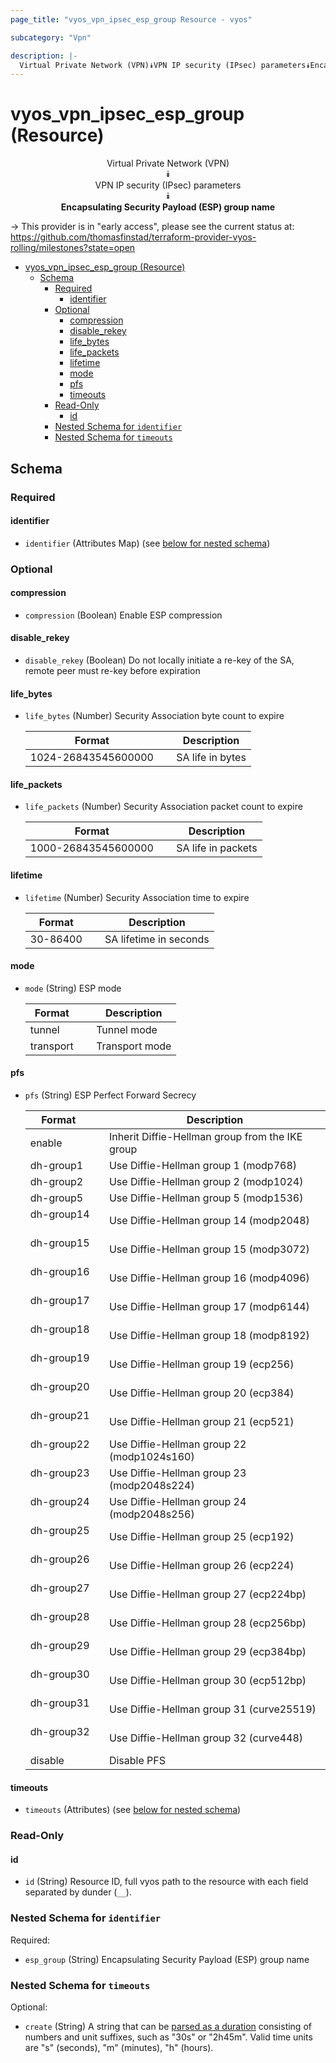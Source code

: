 ```yaml
---
page_title: "vyos_vpn_ipsec_esp_group Resource - vyos"

subcategory: "Vpn"

description: |-
  Virtual Private Network (VPN)⯯VPN IP security (IPsec) parameters⯯Encapsulating Security Payload (ESP) group name
---
```


# vyos_vpn_ipsec_esp_group (Resource)
<center>

Virtual Private Network (VPN)  
⯯  
VPN IP security (IPsec) parameters  
⯯  
**Encapsulating Security Payload (ESP) group name**


</center>

-> This provider is in "early access", please see the current status at: https://github.com/thomasfinstad/terraform-provider-vyos-rolling/milestones?state=open

<!--TOC-->

- [vyos_vpn_ipsec_esp_group (Resource)](#vyos_vpn_ipsec_esp_group-resource)
  - [Schema](#schema)
    - [Required](#required)
      - [identifier](#identifier)
    - [Optional](#optional)
      - [compression](#compression)
      - [disable_rekey](#disable_rekey)
      - [life_bytes](#life_bytes)
      - [life_packets](#life_packets)
      - [lifetime](#lifetime)
      - [mode](#mode)
      - [pfs](#pfs)
      - [timeouts](#timeouts)
    - [Read-Only](#read-only)
      - [id](#id)
    - [Nested Schema for `identifier`](#nested-schema-for-identifier)
    - [Nested Schema for `timeouts`](#nested-schema-for-timeouts)

<!--TOC-->

<!-- schema generated by tfplugindocs -->
## Schema

### Required

#### identifier
- `identifier` (Attributes Map) (see [below for nested schema](#nestedatt--identifier))

### Optional

#### compression
- `compression` (Boolean) Enable ESP compression
#### disable_rekey
- `disable_rekey` (Boolean) Do not locally initiate a re-key of the SA, remote peer must re-key before expiration
#### life_bytes
- `life_bytes` (Number) Security Association byte count to expire

    |  Format               &emsp;|  Description       |
    |-----------------------|--------------------|
    |  1024-26843545600000  &emsp;|  SA life in bytes  |
#### life_packets
- `life_packets` (Number) Security Association packet count to expire

    |  Format               &emsp;|  Description         |
    |-----------------------|----------------------|
    |  1000-26843545600000  &emsp;|  SA life in packets  |
#### lifetime
- `lifetime` (Number) Security Association time to expire

    |  Format    &emsp;|  Description             |
    |------------|--------------------------|
    |  30-86400  &emsp;|  SA lifetime in seconds  |
#### mode
- `mode` (String) ESP mode

    |  Format     &emsp;|  Description     |
    |-------------|------------------|
    |  tunnel     &emsp;|  Tunnel mode     |
    |  transport  &emsp;|  Transport mode  |
#### pfs
- `pfs` (String) ESP Perfect Forward Secrecy

    |  Format      &emsp;|  Description                                      |
    |--------------|---------------------------------------------------|
    |  enable      &emsp;|  Inherit Diffie-Hellman group from the IKE group  |
    |  dh-group1   &emsp;|  Use Diffie-Hellman group 1 (modp768)             |
    |  dh-group2   &emsp;|  Use Diffie-Hellman group 2 (modp1024)            |
    |  dh-group5   &emsp;|  Use Diffie-Hellman group 5 (modp1536)            |
    |  dh-group14  &emsp;|  Use Diffie-Hellman group 14 (modp2048)           |
    |  dh-group15  &emsp;|  Use Diffie-Hellman group 15 (modp3072)           |
    |  dh-group16  &emsp;|  Use Diffie-Hellman group 16 (modp4096)           |
    |  dh-group17  &emsp;|  Use Diffie-Hellman group 17 (modp6144)           |
    |  dh-group18  &emsp;|  Use Diffie-Hellman group 18 (modp8192)           |
    |  dh-group19  &emsp;|  Use Diffie-Hellman group 19 (ecp256)             |
    |  dh-group20  &emsp;|  Use Diffie-Hellman group 20 (ecp384)             |
    |  dh-group21  &emsp;|  Use Diffie-Hellman group 21 (ecp521)             |
    |  dh-group22  &emsp;|  Use Diffie-Hellman group 22 (modp1024s160)       |
    |  dh-group23  &emsp;|  Use Diffie-Hellman group 23 (modp2048s224)       |
    |  dh-group24  &emsp;|  Use Diffie-Hellman group 24 (modp2048s256)       |
    |  dh-group25  &emsp;|  Use Diffie-Hellman group 25 (ecp192)             |
    |  dh-group26  &emsp;|  Use Diffie-Hellman group 26 (ecp224)             |
    |  dh-group27  &emsp;|  Use Diffie-Hellman group 27 (ecp224bp)           |
    |  dh-group28  &emsp;|  Use Diffie-Hellman group 28 (ecp256bp)           |
    |  dh-group29  &emsp;|  Use Diffie-Hellman group 29 (ecp384bp)           |
    |  dh-group30  &emsp;|  Use Diffie-Hellman group 30 (ecp512bp)           |
    |  dh-group31  &emsp;|  Use Diffie-Hellman group 31 (curve25519)         |
    |  dh-group32  &emsp;|  Use Diffie-Hellman group 32 (curve448)           |
    |  disable     &emsp;|  Disable PFS                                      |
#### timeouts
- `timeouts` (Attributes) (see [below for nested schema](#nestedatt--timeouts))

### Read-Only

#### id
- `id` (String) Resource ID, full vyos path to the resource with each field separated by dunder (`__`).

<a id="nestedatt--identifier"></a>
### Nested Schema for `identifier`

Required:

- `esp_group` (String) Encapsulating Security Payload (ESP) group name


<a id="nestedatt--timeouts"></a>
### Nested Schema for `timeouts`

Optional:

- `create` (String) A string that can be [parsed as a duration](https://pkg.go.dev/time#ParseDuration) consisting of numbers and unit suffixes, such as &#34;30s&#34; or &#34;2h45m&#34;. Valid time units are &#34;s&#34; (seconds), &#34;m&#34; (minutes), &#34;h&#34; (hours).
